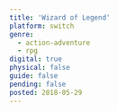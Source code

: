 ```yaml
---
title: 'Wizard of Legend'
platform: switch
genre:
  - action-adventure
  - rpg
digital: true
physical: false
guide: false
pending: false
posted: 2018-05-29
---
```

